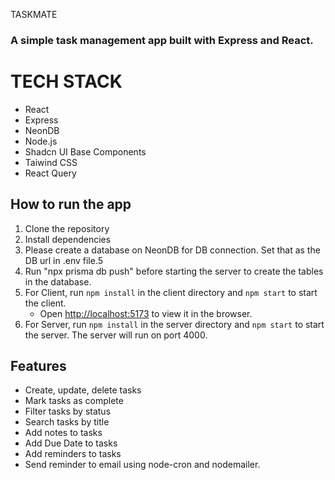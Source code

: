 TASKMATE

### A simple task management app built with Express and React.

# TECH STACK
- React
- Express
- NeonDB
- Node.js
- Shadcn UI Base Components
- Taiwind CSS
- React Query

## How to run the app
1. Clone the repository
2. Install dependencies
3. Please create a database on NeonDB for DB connection. Set that as the DB url in .env file.5
5. Run "npx prisma db push" before starting the server to create the tables in the database.
4. For Client, run `npm install` in the client directory and `npm start` to start the client.
   - Open [http://localhost:5173](http://localhost:5173) to view it in the browser.
5. For Server, run `npm install` in the server directory and `npm start` to start the server. The server will run on port 4000.

## Features
- Create, update, delete tasks
- Mark tasks as complete
- Filter tasks by status
- Search tasks by title
- Add notes to tasks
- Add Due Date to tasks
- Add reminders to tasks
- Send reminder to email using node-cron and nodemailer.



















